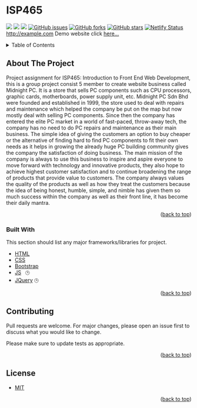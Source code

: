 <div id="top"></div>

# ISP465 
<img src='https://img.shields.io/badge/ISP465-project-blue' /> <img src='https://img.shields.io/badge/-MidnightPc-4F42B5'/> <img src='https://img.shields.io/github/license/mirulnorazmi/ISP465'/> <a href="https://github.com/mirulnorazmi/ISP465/issues"><img alt="GitHub issues" src="https://img.shields.io/github/issues/mirulnorazmi/ISP465"></a> <a href="https://github.com/mirulnorazmi/ISP465/network"><img alt="GitHub forks" src="https://img.shields.io/github/forks/mirulnorazmi/ISP465"></a> <a href="https://github.com/mirulnorazmi/ISP465/stargazers"><img alt="GitHub stars" src="https://img.shields.io/github/stars/mirulnorazmi/ISP465"></a> [![Netlify Status](https://api.netlify.com/api/v1/badges/24045ed1-e4e1-4605-8889-0bb3d2126d4f/deploy-status)](https://midnightpc.netlify.app/)
<a href="http://example.com" target="_blank">http://example.com</a>
Demo website click <a href="https://midnightpc.netlify.app/" target="_blank">here...</a>

<!-- TABLE OF CONTENTS -->
<details>
  <summary>Table of Contents</summary>
  <ol>
    <li>
      <a href="#about-the-project">About The Project</a>
      <ul>
        <li><a href="#built-with">Built With</a></li>
      </ul>
    </li>
    <!-- <li>
      <a href="#getting-started">Getting Started</a>
      <ul>
        <li><a href="#prerequisites">Prerequisites</a></li>
        <li><a href="#installation">Installation</a></li>
      </ul>
    </li> -->
    <!-- <li><a href="#usage">Usage</a></li>
    <li><a href="#roadmap">Roadmap</a></li> -->
    <li><a href="#contributing">Contributing</a></li>
    <li><a href="#license">License</a></li>
    <!-- <li><a href="#contact">Contact</a></li>
    <li><a href="#acknowledgments">Acknowledgments</a></li> -->
  </ol>
</details>

## About The Project

Project assignment for ISP465: Introduction to Front End Web Development, this is a group project consist 5 member to create website business called Midnight PC. It is a store that sells PC components such as CPU processors, graphic cards, motherboards, power supply unit, etc. Midnight PC Sdn Bhd were founded and established in 1999, the store used to deal with repairs and maintenance which helped the company be put on the map but now mostly deal with selling PC components. Since then the company has entered the elite PC market in a world of fast-paced, throw-away tech, the company has no need to do PC repairs and maintenance as their main business. The simple idea of giving the customers an option to buy cheaper or the alternative of finding hard to find PC components to fit their own needs as it helps in growing the already huge PC building community gives the company the satisfaction of doing business. The main mission of the company is always to use this business to inspire and aspire everyone to move forward with technology and innovative products, they also hope to achieve highest customer satisfaction and to continue broadening the range of products that provide value to customers. The company always values the quality of the products as well as how they treat the customers because the idea of being honest, humble, simple, and nimble has given them so much success within the company as well as their front line, it has become their daily mantra.

<p align="right">(<a href="#top">back to top</a>)

### Built With

This section should list any major frameworks/libraries for project.

* [HTML](https://www.w3schools.com/html/)
* [CSS](https://www.w3schools.com/css/)
* [Bootstrap](https://getbootstrap.com/)
* [JS](https://www.w3schools.com/js/) `
🕒`
* [JQuery](https://www.w3schools.com/jquery/) `🕒`

<p align="right">(<a href="#top">back to top</a>)</p>

## Contributing

Pull requests are welcome. For major changes, please open an issue first to discuss what you would like to change.

Please make sure to update tests as appropriate.

<p align="right">(<a href="#top">back to top</a>)</p>

## License

* [MIT](https://github.com/mirulnorazmi/ISP465/blob/main/README.md)

<p align="right">(<a href="#top">back to top</a>)</p>
